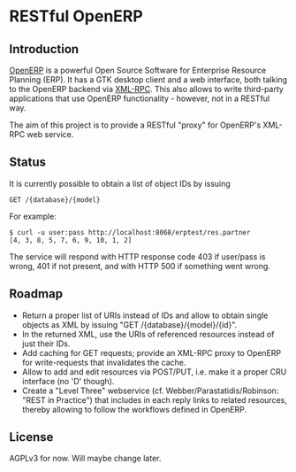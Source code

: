 # RESTful OpenERP

## Introduction

[OpenERP](http://www.openerp.com/) is a powerful Open Source Software for Enterprise Resource Planning (ERP). It has a GTK desktop client and a web interface, both talking to the OpenERP backend via [XML-RPC](http://en.wikipedia.org/wiki/XML-RPC). This also allows to write third-party applications that use OpenERP functionality - however, not in a RESTful way.

The aim of this project is to provide a RESTful "proxy" for OpenERP's XML-RPC web service.

## Status

It is currently possible to obtain a list of object IDs by issuing

    GET /{database}/{model}

For example:

    $ curl -u user:pass http://localhost:8068/erptest/res.partner
    [4, 3, 8, 5, 7, 6, 9, 10, 1, 2]

The service will respond with HTTP response code 403 if user/pass is wrong, 401 if not present, and with HTTP 500 if something went wrong.

## Roadmap

* Return a proper list of URIs instead of IDs and allow to obtain single objects as XML by issuing "GET /{database}/{model}/{id}".
* In the returned XML, use the URIs of referenced resources instead of just their IDs.
* Add caching for GET requests; provide an XML-RPC proxy to OpenERP for write-requests that invalidates the cache.
* Allow to add and edit resources via POST/PUT, i.e. make it a proper CRU interface (no 'D' though).
* Create a "Level Three" webservice (cf. Webber/Parastatidis/Robinson: "REST in Practice") that includes in each reply links to related resources, thereby allowing to follow the workflows defined in OpenERP.

## License

AGPLv3 for now. Will maybe change later.
